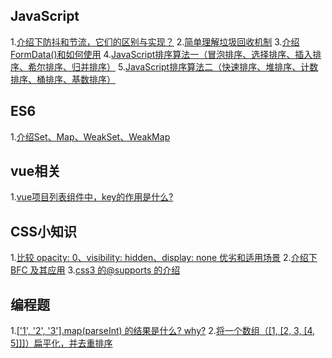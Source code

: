 ## JavaScript
1.[介绍下防抖和节流，它们的区别与实现？](https://github.com/madfour/blog/issues/4#issue-810849355)
2.[简单理解垃圾回收机制](https://github.com/madfour/blog/issues/7#issue-810858993)
3.[介绍FormData()和如何使用](https://github.com/madfour/blog/issues/9#issue-810863788)
4.[JavaScript排序算法一（冒泡排序、选择排序、插入排序、希尔排序、归并排序）](https://github.com/madfour/blog/issues/11#issue-810875391)
5.[JavaScript排序算法二（快速排序、堆排序、计数排序、桶排序、基数排序）](https://github.com/madfour/blog/issues/12#issue-810876778)


## ES6
1.[介绍Set、Map、WeakSet、WeakMap ](https://github.com/madfour/blog/issues/5#issue-810851439)


## vue相关
1.[vue项目列表组件中，key的作用是什么?](https://github.com/madfour/blog/issues/8#issue-810860065)


## CSS小知识
1.[比较 opacity: 0、visibility: hidden、display: none 优劣和适用场景](https://github.com/madfour/blog/issues/6#issue-810857634)
2.[介绍下 BFC 及其应用](https://github.com/madfour/blog/issues/2#issue-810843238)
3.[css3 的@supports 的介绍](https://github.com/madfour/blog/issues/10#issue-810866210)


## 编程题
1.[['1', '2', '3'].map(parseInt) 的结果是什么? why?](https://github.com/madfour/blog/issues/1#issue-810837931)
2.[将一个数组（[1, [2, 3, [4, 5]]]）扁平化，并去重排序](https://github.com/madfour/blog/issues/3#issue-810844143)


